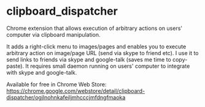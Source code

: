 clipboard_dispatcher
====================

Chrome extension that allows execution of arbitrary actions on users' computer via clipboard manipulation.

It adds a right-click menu to images/pages and enables you to execute arbitrary action on image/page URL (send via skype to friend etc). 
I use it to send links to friends via skype and google-talk (saves me time to copy-paste).
It requires small daemon running on users' computer to integrate with skype and google-talk. 

Available for free in Chrome Web Store: https://chrome.google.com/webstore/detail/clipboard-dispatcher/ogjlnohnkafeiljmhcccjmfdngfmaoka
